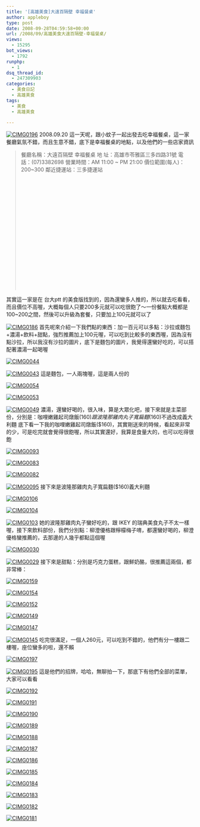 ```yaml
---
title: '[高雄美食]大遠百隔壁 幸福餐桌'
author: appleboy
type: post
date: 2008-09-28T04:59:58+00:00
url: /2008/09/高雄美食大遠百隔壁-幸福餐桌/
views:
  - 15295
bot_views:
  - 1792
runphp:
  - 1
dsq_thread_id:
  - 247309903
categories:
  - 美食日記
  - 高雄美食
tags:
  - 美食
  - 高雄美食

---
```

[<img src='https://i1.wp.com/farm4.static.flickr.com/3045/2874324489_837304596f.jpg?w=840&#038;ssl=1'   hspace='0' vspace='0' border='0' alt='CIMG0196'  data-recalc-dims="1" />][1] 2008.09.20 這一天呢，跟小蚊子一起出發去吃幸福餐桌，這一家餐廳氣氛不錯，而且生意不錯，底下是幸福餐桌的地點，以及他們的一些店家資訊 

> 餐廳名稱：大遠百隔壁 幸福餐桌 地 址：高雄市苓雅區三多四路31號 電 話：(07)3382698 營業時間：AM 11:00 ~ PM 21:00 價位範圍(每人)：200~300 鄰近捷運站：三多捷運站<div id="map_address2" style="width: 500px; height: 300px">
</div>

<!--more--> 其實這一家是在 台大ptt 的美食版找到的，因為還蠻多人推的，所以就去吃看看，而且價位不高喔，大概每個人只要200多元就可以吃很飽了～一份餐點大概都是100~200之間，然後可以升級為套餐，只要加上100元就可以了 

[<img src='https://i0.wp.com/farm4.static.flickr.com/3039/2874321933_8ce6b03a12.jpg?w=840&#038;ssl=1'   hspace='0' vspace='0' border='0' alt='CIMG0186'  data-recalc-dims="1" />][2] 首先呢來介紹一下我們點的東西：加一百元可以多點：沙拉或麵包+濃湯+飲料+甜點，強烈推薦加上100元喔，可以吃到比較多的東西喔，因為沒有點沙拉，所以我沒有沙拉的圖片，底下是麵包的圖片，我覺得還蠻好吃的，可以搭配著濃湯一起喝喔 

[<img src='https://i1.wp.com/farm4.static.flickr.com/3068/2875119662_c6239584f6.jpg?w=840&#038;ssl=1'   hspace='0' vspace='0' border='0' alt='CIMG0044'  data-recalc-dims="1" />][3]

[<img src='https://i1.wp.com/farm4.static.flickr.com/3283/2875119360_f4383fae1e.jpg?w=840&#038;ssl=1'   hspace='0' vspace='0' border='0' alt='CIMG0043'  data-recalc-dims="1" />][4] 這是麵包，一人兩塊喔，這是兩人份的 

[<img src='https://i0.wp.com/farm4.static.flickr.com/3068/2875121978_67f8cd6f7b.jpg?w=840&#038;ssl=1'   hspace='0' vspace='0' border='0' alt='CIMG0054'  data-recalc-dims="1" />][5]

[<img src='https://i0.wp.com/farm4.static.flickr.com/3060/2875121752_f301a6ca07.jpg?w=840&#038;ssl=1'   hspace='0' vspace='0' border='0' alt='CIMG0053'  data-recalc-dims="1" />][6]

[<img src='https://i0.wp.com/farm4.static.flickr.com/3202/2874292601_7ab946ed0b.jpg?w=840&#038;ssl=1'   hspace='0' vspace='0' border='0' alt='CIMG0049'  data-recalc-dims="1" />][7] 濃湯，還蠻好喝的，很入味，算是大眾化吧，接下來就是主菜部份，分別是：咖哩嫩雞起司燉飯($160)跟波隆那雞肉丸子寬扁麵($160)不過改成義大利麵 底下看一下我的咖哩嫩雞起司燉飯($160)，其實剛送來的時候，看起來非常的少，可是吃完就會覺得很飽喔，所以其實還好，我算是食量大的，也可以吃得很飽 

[<img src='https://i1.wp.com/farm4.static.flickr.com/3176/2875130414_df5aa13cab.jpg?w=840&#038;ssl=1'   hspace='0' vspace='0' border='0' alt='CIMG0093'  data-recalc-dims="1" />][8]

[<img src='https://i2.wp.com/farm4.static.flickr.com/3160/2875128436_60e6e90ce6.jpg?w=840&#038;ssl=1'   hspace='0' vspace='0' border='0' alt='CIMG0083'  data-recalc-dims="1" />][9]

[<img src='https://i1.wp.com/farm4.static.flickr.com/3211/2874300387_d264645770.jpg?w=840&#038;ssl=1'   hspace='0' vspace='0' border='0' alt='CIMG0082'  data-recalc-dims="1" />][10]

[<img src='https://i1.wp.com/farm4.static.flickr.com/3292/2874303111_70baf94236.jpg?w=840&#038;ssl=1'   hspace='0' vspace='0' border='0' alt='CIMG0095'  data-recalc-dims="1" />][11] 接下來是波隆那雞肉丸子寬扁麵($160)義大利麵 

[<img src='https://i0.wp.com/farm4.static.flickr.com/3158/2874305465_ab9c498688.jpg?w=840&#038;ssl=1'   hspace='0' vspace='0' border='0' alt='CIMG0106'  data-recalc-dims="1" />][12]

[<img src='https://i0.wp.com/farm4.static.flickr.com/3214/2875132946_e9bbe18c1a.jpg?w=840&#038;ssl=1'   hspace='0' vspace='0' border='0' alt='CIMG0104'  data-recalc-dims="1" />][13]

[<img src='https://i1.wp.com/farm4.static.flickr.com/3197/2874304865_b1cd2ab6dc.jpg?w=840&#038;ssl=1'   hspace='0' vspace='0' border='0' alt='CIMG0103'  data-recalc-dims="1" />][14] 她的波隆那雞肉丸子蠻好吃的，跟 IKEY 的瑞典美食丸子不太一樣喔，接下來飲料部份，我們分別點：柳澄優格跟檸檬梅子唷，都還蠻好喝的，柳澄優格蠻推薦的，去那邊的人幾乎都點這個喔 

[<img src='https://i1.wp.com/farm4.static.flickr.com/3040/2875116026_84728c3fd1.jpg?w=840&#038;ssl=1'   hspace='0' vspace='0' border='0' alt='CIMG0030'  data-recalc-dims="1" />][15]

[<img src='https://i2.wp.com/farm4.static.flickr.com/3077/2874287509_ab84656c2b.jpg?w=840&#038;ssl=1'   hspace='0' vspace='0' border='0' alt='CIMG0029'  data-recalc-dims="1" />][16] 接下來是甜點：分別是巧克力蛋糕，跟鮮奶酪，很推薦這兩個，都非常棒： 

[<img src='https://i0.wp.com/farm4.static.flickr.com/3260/2875142854_5426b76568.jpg?w=840&#038;ssl=1'   hspace='0' vspace='0' border='0' alt='CIMG0159'  data-recalc-dims="1" />][17]

[<img src='https://i1.wp.com/farm4.static.flickr.com/3183/2874314675_50bc44da4e.jpg?w=840&#038;ssl=1'   hspace='0' vspace='0' border='0' alt='CIMG0154'  data-recalc-dims="1" />][18]

[<img src='https://i0.wp.com/farm4.static.flickr.com/3201/2875141974_05df35de5d.jpg?w=840&#038;ssl=1'   hspace='0' vspace='0' border='0' alt='CIMG0152'  data-recalc-dims="1" />][19]

[<img src='https://i2.wp.com/farm4.static.flickr.com/3246/2875141468_f6058cf346.jpg?w=840&#038;ssl=1'   hspace='0' vspace='0' border='0' alt='CIMG0149'  data-recalc-dims="1" />][20]

[<img src='https://i1.wp.com/farm4.static.flickr.com/3040/2874313477_3fcf2a2b9b.jpg?w=840&#038;ssl=1'   hspace='0' vspace='0' border='0' alt='CIMG0147'  data-recalc-dims="1" />][21]

[<img src='https://i2.wp.com/farm4.static.flickr.com/3118/2875140738_051788df9c.jpg?w=840&#038;ssl=1'   hspace='0' vspace='0' border='0' alt='CIMG0145'  data-recalc-dims="1" />][22] 吃完很滿足，一個人260元，可以吃到不錯的，他們有分一樓跟二樓喔，座位蠻多的啦，還不賴 

[<img src='https://i1.wp.com/farm4.static.flickr.com/3097/2874324679_6735fa079d.jpg?w=840&#038;ssl=1'   hspace='0' vspace='0' border='0' alt='CIMG0197'  data-recalc-dims="1" />][23]

[<img src='https://i1.wp.com/farm4.static.flickr.com/3242/2875151982_310ddcde48.jpg?w=840&#038;ssl=1'   hspace='0' vspace='0' border='0' alt='CIMG0195'  data-recalc-dims="1" />][24] 這是他們的招牌，哈哈，無聊拍一下，那底下有他們全部的菜單，大家可以看看 

[<img src='https://i1.wp.com/farm4.static.flickr.com/3256/2875151124_176066babb.jpg?w=840&#038;ssl=1'   hspace='0' vspace='0' border='0' alt='CIMG0192'  data-recalc-dims="1" />][25]

[<img src='https://i2.wp.com/farm4.static.flickr.com/3101/2875150806_a8b58ce9c4.jpg?w=840&#038;ssl=1'   hspace='0' vspace='0' border='0' alt='CIMG0191'  data-recalc-dims="1" />][26]

[<img src='https://i1.wp.com/farm4.static.flickr.com/3192/2875150600_cfac7efcf2.jpg?w=840&#038;ssl=1'   hspace='0' vspace='0' border='0' alt='CIMG0190'  data-recalc-dims="1" />][27]

[<img src='https://i0.wp.com/farm4.static.flickr.com/3078/2874322525_f683bc1335.jpg?w=840&#038;ssl=1'   hspace='0' vspace='0' border='0' alt='CIMG0189'  data-recalc-dims="1" />][28]

[<img src='https://i1.wp.com/farm4.static.flickr.com/3103/2875150150_b0bafb91c4.jpg?w=840&#038;ssl=1'   hspace='0' vspace='0' border='0' alt='CIMG0188'  data-recalc-dims="1" />][29]

[<img src='https://i1.wp.com/farm4.static.flickr.com/3256/2874322119_e4a1eb8a40.jpg?w=840&#038;ssl=1'   hspace='0' vspace='0' border='0' alt='CIMG0187'  data-recalc-dims="1" />][30]

[<img src='https://i0.wp.com/farm4.static.flickr.com/3039/2874321933_8ce6b03a12.jpg?w=840&#038;ssl=1'   hspace='0' vspace='0' border='0' alt='CIMG0186'  data-recalc-dims="1" />][2]

[<img src='https://i0.wp.com/farm4.static.flickr.com/3083/2875149448_a707998ec7.jpg?w=840&#038;ssl=1'   hspace='0' vspace='0' border='0' alt='CIMG0185'  data-recalc-dims="1" />][31]

[<img src='https://i1.wp.com/farm4.static.flickr.com/3021/2874321385_f787dffd85.jpg?w=840&#038;ssl=1'   hspace='0' vspace='0' border='0' alt='CIMG0184'  data-recalc-dims="1" />][32]

[<img src='https://i2.wp.com/farm4.static.flickr.com/3271/2874321127_58a5e6b230.jpg?w=840&#038;ssl=1'   hspace='0' vspace='0' border='0' alt='CIMG0183'  data-recalc-dims="1" />][33]

[<img src='https://i2.wp.com/farm4.static.flickr.com/3007/2875148734_e82f6e12e8.jpg?w=840&#038;ssl=1'   hspace='0' vspace='0' border='0' alt='CIMG0182'  data-recalc-dims="1" />][34]

[<img src='https://i0.wp.com/farm4.static.flickr.com/3115/2875148572_64fb308446.jpg?w=840&#038;ssl=1'   hspace='0' vspace='0' border='0' alt='CIMG0181'  data-recalc-dims="1" />][35]

 [1]: https://www.flickr.com/photos/10526457@N00/2874324489/ "CIMG0196"
 [2]: https://www.flickr.com/photos/10526457@N00/2874321933/ "CIMG0186"
 [3]: https://www.flickr.com/photos/10526457@N00/2875119662/ "CIMG0044"
 [4]: https://www.flickr.com/photos/10526457@N00/2875119360/ "CIMG0043"
 [5]: https://www.flickr.com/photos/10526457@N00/2875121978/ "CIMG0054"
 [6]: https://www.flickr.com/photos/10526457@N00/2875121752/ "CIMG0053"
 [7]: https://www.flickr.com/photos/10526457@N00/2874292601/ "CIMG0049"
 [8]: https://www.flickr.com/photos/10526457@N00/2875130414/ "CIMG0093"
 [9]: https://www.flickr.com/photos/10526457@N00/2875128436/ "CIMG0083"
 [10]: https://www.flickr.com/photos/10526457@N00/2874300387/ "CIMG0082"
 [11]: https://www.flickr.com/photos/10526457@N00/2874303111/ "CIMG0095"
 [12]: https://www.flickr.com/photos/10526457@N00/2874305465/ "CIMG0106"
 [13]: https://www.flickr.com/photos/10526457@N00/2875132946/ "CIMG0104"
 [14]: https://www.flickr.com/photos/10526457@N00/2874304865/ "CIMG0103"
 [15]: https://www.flickr.com/photos/10526457@N00/2875116026/ "CIMG0030"
 [16]: https://www.flickr.com/photos/10526457@N00/2874287509/ "CIMG0029"
 [17]: https://www.flickr.com/photos/10526457@N00/2875142854/ "CIMG0159"
 [18]: https://www.flickr.com/photos/10526457@N00/2874314675/ "CIMG0154"
 [19]: https://www.flickr.com/photos/10526457@N00/2875141974/ "CIMG0152"
 [20]: https://www.flickr.com/photos/10526457@N00/2875141468/ "CIMG0149"
 [21]: https://www.flickr.com/photos/10526457@N00/2874313477/ "CIMG0147"
 [22]: https://www.flickr.com/photos/10526457@N00/2875140738/ "CIMG0145"
 [23]: https://www.flickr.com/photos/10526457@N00/2874324679/ "CIMG0197"
 [24]: https://www.flickr.com/photos/10526457@N00/2875151982/ "CIMG0195"
 [25]: https://www.flickr.com/photos/10526457@N00/2875151124/ "CIMG0192"
 [26]: https://www.flickr.com/photos/10526457@N00/2875150806/ "CIMG0191"
 [27]: https://www.flickr.com/photos/10526457@N00/2875150600/ "CIMG0190"
 [28]: https://www.flickr.com/photos/10526457@N00/2874322525/ "CIMG0189"
 [29]: https://www.flickr.com/photos/10526457@N00/2875150150/ "CIMG0188"
 [30]: https://www.flickr.com/photos/10526457@N00/2874322119/ "CIMG0187"
 [31]: https://www.flickr.com/photos/10526457@N00/2875149448/ "CIMG0185"
 [32]: https://www.flickr.com/photos/10526457@N00/2874321385/ "CIMG0184"
 [33]: https://www.flickr.com/photos/10526457@N00/2874321127/ "CIMG0183"
 [34]: https://www.flickr.com/photos/10526457@N00/2875148734/ "CIMG0182"
 [35]: https://www.flickr.com/photos/10526457@N00/2875148572/ "CIMG0181"